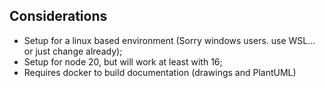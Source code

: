 ## Considerations
 - Setup for a linux based environment (Sorry windows users. use WSL... or just change already);
 - Setup for node 20, but will work at least with 16;
 - Requires docker to build documentation (drawings and PlantUML)